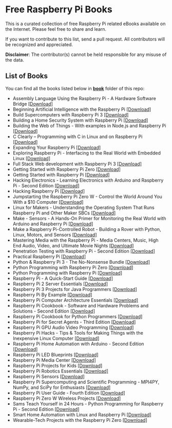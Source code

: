 # Free Raspberry Pi Books

This is a curated collection of free Raspberry Pi related eBooks available on the Internet. Please feel free to share and learn.

If you want to contribute to this list, send a pull request. All contributors will be recognized and appreciated.

**Disclaimer**: The contributor(s) cannot be held responsible for any misuse of the data.

## List of Books

You can find all the books listed below in [**book**](/book) folder of this repo:

* Assembly Language Using the Raspberry Pi - A Hardware Software Bridge [[Download]](/book/Assembly%20Language%20Using%20the%20Raspberry%20Pi%20-%20A%20Hardware%20Software%20Bridge.epub)
* Beginning Artificial Intelligence with the Raspberry Pi [[Download]](/book/Beginning%20Artificial%20Intelligence%20with%20the%20Raspberry%20Pi.pdf)
* Build Supercomputers with Raspberry Pi 3 [[Download]](/book/Build%20Supercomputers%20with%20Raspberry%20Pi%203.pdf)
* Building a Home Security System with Raspberry Pi [[Download]](/book/Building%20a%20Home%20Security%20System%20with%20Raspberry%20Pi.pdf)
* Building the Web of Things - With examples in Node.js and Raspberry Pi [[Download]](/book/Building%20the%20Web%20of%20Things%20-%20With%20examples%20in%20Node.js%20and%20Raspberry%20Pi.pdf)
* C Clearly – Programming with C in Linux and on Raspberry Pi [[Download]](/book/C%20Clearly%20%E2%80%93%20Programming%20with%20C%20in%20Linux%20and%20on%20Raspberry%20Pi.epub)
* Expanding Your Raspberry Pi [[Download]](/book/Expanding%20Your%20Raspberry%20Pi.pdf)
* Exploring Raspberry Pi - Interfacing to the Real World with Embedded Linux [[Download]](/book/Exploring%20Raspberry%20Pi%20-%20Interfacing%20to%20the%20Real%20World%20with%20Embedded%20Linux.pdf)
* Full Stack Web development with Raspberry Pi 3 [[Download]](/book/Full%20Stack%20Web%20development%20with%20Raspberry%20Pi%203.epub)
* Getting Started with Raspberry Pi Zero [[Download]](/book/Getting%20Started%20with%20Raspberry%20Pi%20Zero.pdf)
* Getting Started with Raspberry Pi [[Download]](/book/Getting%20Started%20with%20Raspberry%20Pi.pdf)
* Hacking Electronics - Learning Electronics with Arduino and Raspberry Pi - Second Edition [[Download]](/book/Hacking%20Electronics%20-%20Learning%20Electronics%20with%20Arduino%20and%20Raspberry%20Pi%20-%20Second%20Edition.pdf)
* Hacking Raspberry Pi [[Download]](/book/Hacking%20Raspberry%20Pi.epub)
* Jumpstarting the Raspberry Pi Zero W - Control the World Around You With a $10 Computer [[Download]](/book/Jumpstarting%20the%20Raspberry%20Pi%20Zero%20W%20-%20Control%20the%20World%20Around%20You%20With%20a%20%2410%20Computer.pdf)
* Linux for Makers - Understanding the Operating System That Runs Raspberry Pi and Other Maker SBCs [[Download]](/book/Linux%20for%20Makers%20-%20Understanding%20the%20Operating%20System%20That%20Runs%20Raspberry%20Pi%20and%20Other%20Maker%20SBCs.pdf)
* Make - Sensors - A Hands-On Primer for Monitoring the Real World with Arduino and Raspberry Pi [[Download]](/book/Make%20-%20Sensors%20-%20A%20Hands-On%20Primer%20for%20Monitoring%20the%20Real%20World%20with%20Arduino%20and%20Raspberry%20Pi.epub)
* Make a Raspberry Pi-Controlled Robot - Building a Rover with Python, Linux, Motors, and Sensors [[Download]](/book/Make%20a%20Raspberry%20Pi-Controlled%20Robot%20-%20Building%20a%20Rover%20with%20Python%2C%20Linux%2C%20Motors%2C%20and%20Sensors.epub)
* Mastering Media with the Raspberry Pi - Media Centers, Music, High End Audio, Video, and Ultimate Movie Nights [[Download]](/book/Mastering%20Media%20with%20the%20Raspberry%20Pi%20-%20Media%20Centers%2C%20Music%2C%20High%20End%20Audio%2C%20Video%2C%20and%20Ultimate%20Movie%20Nights.pdf)
* Penetration Testing with Raspberry Pi - Second Edition [[Download]](/book/Penetration%20Testing%20with%20Raspberry%20Pi%20-%20Second%20Edition.pdf)
* Practical Raspberry Pi [[Download]](/book/Practical%20Raspberry%20Pi.pdf)
* Python & Raspberry Pi 3 - The No-Nonsense Bundle [[Download]](/book/Python%20%26%20Raspberry%20Pi%203%20-%20The%20No-Nonsense%20Bundle.epub)
* Python Programming with Raspberry Pi Zero [[Download]](/book/Python%20Programming%20with%20Raspberry%20Pi%20Zero.pdf)
* Python Programming with Raspberry Pi [[Download]](/book/Python%20Programming%20with%20Raspberry%20Pi.epub)
* Raspberry Pi - A Quick-Start Guide [[Download]](/book/Raspberry%20Pi%20-%20A%20Quick-Start%20Guide.pdf)
* Raspberry Pi 2 Server Essentials [[Download]](/book/Raspberry%20Pi%202%20Server%20Essentials.pdf)
* Raspberry Pi 3 Projects for Java Programmers [[Download]](/book/Raspberry%20Pi%203%20Projects%20for%20Java%20Programmers.pdf)
* Raspberry Pi By Example [[Download]](/book/Raspberry%20Pi%20By%20Example.pdf)
* Raspberry Pi Computer Architecture Essentials [[Download]](/book/Raspberry%20Pi%20Computer%20Architecture%20Essentials.pdf)
* Raspberry Pi Cookbook - Software and Hardware Problems and Solutions - Second Edition [[Download]](/book/Raspberry%20Pi%20Cookbook%20-%20Software%20and%20Hardware%20Problems%20and%20Solutions%20-%20Second%20Edition.epub)
* Raspberry Pi Cookbook for Python Programmers [[Download]](/book/Raspberry%20Pi%20Cookbook%20for%20Python%20Programmers.pdf)
* Raspberry Pi for Secret Agents - Third Edition [[Download]](/book/Raspberry%20Pi%20for%20Secret%20Agents%20-%20Third%20Edition.pdf)
* Raspberry Pi GPU Audio Video Programming [[Download]](/book/Raspberry%20Pi%20GPU%20Audio%20Video%20Programming.pdf)
* Raspberry Pi Hacks - Tips & Tools for Making Things with the Inexpensive Linux Computer [[Download]](/book/Raspberry%20Pi%20Hacks%20-%20Tips%20%26%20Tools%20for%20Making%20Things%20with%20the%20Inexpensive%20Linux%20Computer.pdf)
* Raspberry Pi Home Automation with Arduino - Second Edition [[Download]](/book/Raspberry%20Pi%20Home%20Automation%20with%20Arduino%20-%20Second%20Edition.pdf)
* Raspberry Pi LED Blueprints [[Download]](/book/Raspberry%20Pi%20LED%20Blueprints.pdf)
* Raspberry Pi Media Center [[Download]](/book/Raspberry%20Pi%20Media%20Center.pdf)
* Raspberry Pi Projects for Kids [[Download]](/book/Raspberry%20Pi%20Projects%20for%20Kids.pdf)
* Raspberry Pi Robotics Essentials [[Download]](/book/Raspberry%20Pi%20Robotics%20Essentials.pdf)
* Raspberry Pi Sensors [[Download]](/book/Raspberry%20Pi%20Sensors.pdf)
* Raspberry Pi Supercomputing and Scientific Programming - MPI4PY, NumPy, and SciPy for Enthusiasts [[Download]](/book/Raspberry%20Pi%20Supercomputing%20and%20Scientific%20Programming%20-%20MPI4PY%2C%20NumPy%2C%20and%20SciPy%20for%20Enthusiasts.pdf)
* Raspberry Pi User Guide - Fourth Edition [[Download]](/book/Raspberry%20Pi%20User%20Guide%20-%20Fourth%20Edition.pdf)
* Raspberry Pi Zero W Wireless Projects [[Download]](/book/Raspberry%20Pi%20Zero%20W%20Wireless%20Projects.pdf)
* Sams Teach Yourself in 24 Hours - Python Programming for Raspberry Pi - Second Edition [[Download]](/book/Sams%20Teach%20Yourself%20in%2024%20Hours%20-%20Python%20Programming%20for%20Raspberry%20Pi%20-%20Second%20Edition.epub)
* Smart Home Automation with Linux and Raspberry Pi [[Download]](/book/Smart%20Home%20Automation%20with%20Linux%20and%20Raspberry%20Pi.pdf)
* Wearable-Tech Projects with the Raspberry Pi Zero [[Download]](/book/Wearable-Tech%20Projects%20with%20the%20Raspberry%20Pi%20Zero.epub)

